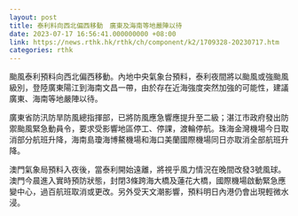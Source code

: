 ```yaml
---
layout: post
title: 泰利料向西北偏西移動　廣東及海南等地嚴陣以待
date: 2023-07-17 16:56:41.000000000 +08:00
link: https://news.rthk.hk/rthk/ch/component/k2/1709328-20230717.htm
categories: rthk
---
```


颱風泰利預料向西北偏西移動。內地中央氣象台預料，泰利夜間將以颱風或強颱風級別，登陸廣東陽江到海南文昌一帶，由於存在近海強度突然加強的可能性，建議廣東、海南等地嚴陣以待。

廣東省防汛防旱防風總指揮部，已將防風應急響應提升至二級；湛江市政府發出防禦颱風緊急動員令，要求受影響地區停工、停課，渡輪停航。珠海金灣機場今日取消部分航班升降，海南島瓊海博鰲機場和海口美蘭國際機場同日亦取消全部航班升降。

澳門氣象局預料入夜後，當泰利開始遠離，將視乎風力情況在晚間改發3號風球。澳門今晨進入實時預防狀態，封閉3條跨海大橋及蓮花大橋，國際機場啟動緊急應變中心，過百航班取消或更改。另外受天文潮影響，預料明日內港仍會出現輕微水浸。
